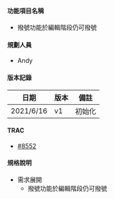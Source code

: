 #### <div id="notification">功能項目名稱</div>
  * 撥號功能於編輯階段仍可撥號

#### <div id="user">規劃人員</div>
  * Andy

#### <div id="version">版本記錄</div>
  |日期|版本|備註|
  |---|---|---|
  |2021/6/16|v1|初始化|

#### <div id="trac">TRAC</div>
  * [#8552](http://trac.uneec.com/trac/neco/ticket/8552)

#### <div id="specification">規格說明</div>
  * 需求展開
    * 撥號功能於編輯階段仍可撥號

